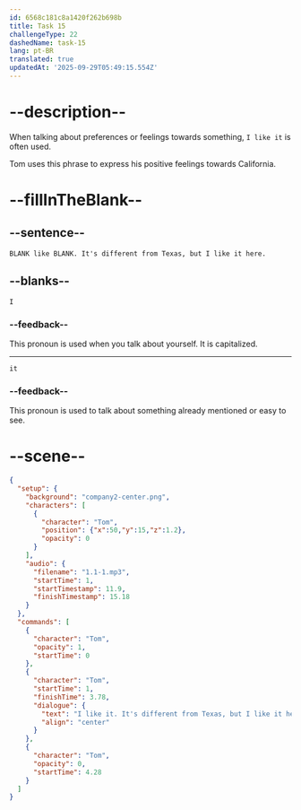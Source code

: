 ```yaml
---
id: 6568c181c8a1420f262b698b
title: Task 15
challengeType: 22
dashedName: task-15
lang: pt-BR
translated: true
updatedAt: '2025-09-29T05:49:15.554Z'
---
```


<!--
AUDIO REFERENCE:
Tom: I like it. It's different from Texas, but I like it here.
-->

# --description--

When talking about preferences or feelings towards something, `I like it` is often used.

Tom uses this phrase to express his positive feelings towards California.

# --fillInTheBlank--

## --sentence--

`BLANK like BLANK. It's different from Texas, but I like it here.`

## --blanks--

`I`

### --feedback--

This pronoun is used when you talk about yourself. It is capitalized.

---

`it`

### --feedback--

This pronoun is used to talk about something already mentioned or easy to see.

# --scene--

```json
{
  "setup": {
    "background": "company2-center.png",
    "characters": [
      {
        "character": "Tom",
        "position": {"x":50,"y":15,"z":1.2},
        "opacity": 0
      }
    ],
    "audio": {
      "filename": "1.1-1.mp3",
      "startTime": 1,
      "startTimestamp": 11.9,
      "finishTimestamp": 15.18
    }
  },
  "commands": [
    {
      "character": "Tom",
      "opacity": 1,
      "startTime": 0
    },
    {
      "character": "Tom",
      "startTime": 1,
      "finishTime": 3.78,
      "dialogue": {
        "text": "I like it. It's different from Texas, but I like it here.",
        "align": "center"
      }
    },
    {
      "character": "Tom",
      "opacity": 0,
      "startTime": 4.28
    }
  ]
}
```
